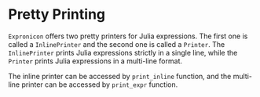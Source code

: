 # Pretty Printing

`Expronicon` offers two pretty printers for Julia expressions. The first one is called
a `InlinePrinter` and the second one is called a `Printer`. The `InlinePrinter` prints
Julia expressions strictly in a single line, while the `Printer` prints Julia expressions in
a multi-line format.

The inline printer can be accessed by `print_inline` function,
and the multi-line printer can be accessed by `print_expr` function.
